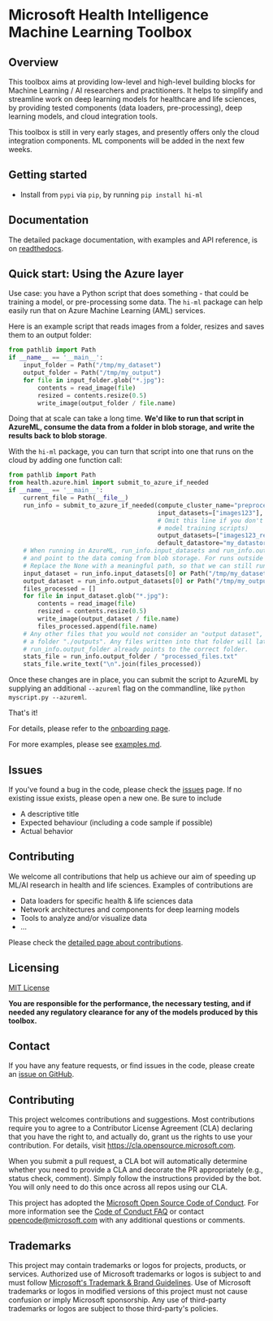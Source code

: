 # Microsoft Health Intelligence Machine Learning Toolbox

## Overview

This toolbox aims at providing low-level and high-level building blocks for Machine Learning / AI researchers and
practitioners. It helps to simplify and streamline work on deep learning models for healthcare and life sciences,
by providing tested components (data loaders, pre-processing), deep learning models, and cloud integration tools.

This toolbox is still in very early stages, and presently offers only the cloud integration components. ML components
will be added in the next few weeks.

## Getting started

* Install from `pypi` via `pip`, by running `pip install hi-ml`

## Documentation

The detailed package documentation, with examples and API reference, is on 
[readthedocs](https://hi-ml.readthedocs.io/en/latest/).


## Quick start: Using the Azure layer

Use case: you have a Python script that does something - that could be training a model, or pre-processing some data.
The `hi-ml` package can help easily run that on Azure Machine Learning (AML) services.

Here is an example script that reads images from a folder, resizes and saves them to an output folder:
```python
from pathlib import Path
if __name__ == '__main__':
    input_folder = Path("/tmp/my_dataset")
    output_folder = Path("/tmp/my_output")
    for file in input_folder.glob("*.jpg"):
        contents = read_image(file)
        resized = contents.resize(0.5)
        write_image(output_folder / file.name)
```
Doing that at scale can take a long time. **We'd like to run that script in AzureML, consume the data from a folder in
blob storage, and write the results back to blob storage**.

With the `hi-ml` package, you can turn that script into one that runs on the cloud by adding one function call:

```python
from pathlib import Path
from health.azure.himl import submit_to_azure_if_needed
if __name__ == '__main__':
    current_file = Path(__file__)
    run_info = submit_to_azure_if_needed(compute_cluster_name="preprocess-ds12",
                                         input_datasets=["images123"],
                                         # Omit this line if you don't create an output dataset (for example, in
                                         # model training scripts)
                                         output_datasets=["images123_resized"],
                                         default_datastore="my_datastore")
    # When running in AzureML, run_info.input_datasets and run_info.output_datasets will be populated,
    # and point to the data coming from blob storage. For runs outside AML, the paths will be None.
    # Replace the None with a meaningful path, so that we can still run the script easily outside AML.
    input_dataset = run_info.input_datasets[0] or Path("/tmp/my_dataset")
    output_dataset = run_info.output_datasets[0] or Path("/tmp/my_output")
    files_processed = []
    for file in input_dataset.glob("*.jpg"):
        contents = read_image(file)
        resized = contents.resize(0.5)
        write_image(output_dataset / file.name)
        files_processed.append(file.name)
    # Any other files that you would not consider an "output dataset", like metrics, etc, should be written to
    # a folder "./outputs". Any files written into that folder will later be visible in the AzureML UI.
    # run_info.output_folder already points to the correct folder.
    stats_file = run_info.output_folder / "processed_files.txt"
    stats_file.write_text("\n".join(files_processed))
```

Once these changes are in place, you can submit the script to AzureML by supplying an additional `--azureml` flag
on the commandline, like `python myscript.py --azureml`.

That's it!

For details, please refer to the [onboarding page](docs/source/first_steps.md).
 
For more examples, please see [examples.md](docs/source/examples.md).

## Issues
If you've found a bug in the code, please check the [issues](https://github.com/microsoft/hi-ml/issues) page. 
If no existing issue exists, please open a new one. Be sure to include 
- A descriptive title
- Expected behaviour (including a code sample if possible)
- Actual behavior


## Contributing
We welcome all contributions that help us achieve our aim of speeding up ML/AI research in health and life sciences.
Examples of contributions are
* Data loaders for specific health & life sciences data
* Network architectures and components for deep learning models
* Tools to analyze and/or visualize data
* ...

Please check the [detailed page about contributions](docs/source/contributing.md).

## Licensing

[MIT License](LICENSE)

**You are responsible for the performance, the necessary testing, and if needed any regulatory clearance for
 any of the models produced by this toolbox.**

## Contact

If you have any feature requests, or find issues in the code, please create an 
[issue on GitHub](https://github.com/microsoft/hi-ml/issues).

## Contributing

This project welcomes contributions and suggestions.  Most contributions require you to agree to a
Contributor License Agreement (CLA) declaring that you have the right to, and actually do, grant us
the rights to use your contribution. For details, visit https://cla.opensource.microsoft.com.

When you submit a pull request, a CLA bot will automatically determine whether you need to provide
a CLA and decorate the PR appropriately (e.g., status check, comment). Simply follow the instructions
provided by the bot. You will only need to do this once across all repos using our CLA.

This project has adopted the [Microsoft Open Source Code of Conduct](https://opensource.microsoft.com/codeofconduct/).
For more information see the [Code of Conduct FAQ](https://opensource.microsoft.com/codeofconduct/faq/) or
contact [opencode@microsoft.com](mailto:opencode@microsoft.com) with any additional questions or comments.

## Trademarks

This project may contain trademarks or logos for projects, products, or services. Authorized use of Microsoft 
trademarks or logos is subject to and must follow 
[Microsoft's Trademark & Brand Guidelines](https://www.microsoft.com/en-us/legal/intellectualproperty/trademarks/usage/general).
Use of Microsoft trademarks or logos in modified versions of this project must not cause confusion or imply Microsoft sponsorship.
Any use of third-party trademarks or logos are subject to those third-party's policies.
